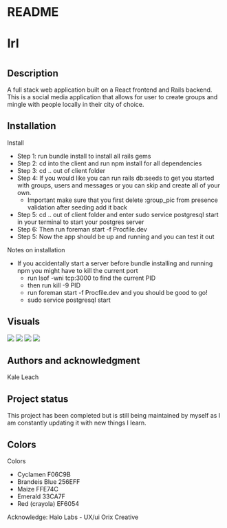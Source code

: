 # README

<h1>Irl<h1>

  
<h2>Description</h2>
A full stack web application built on a React frontend and Rails backend. This is a social media application that allows for user to create groups and mingle with people locally in their city of choice.


<h2>Installation</h2>

Install
- Step 1: run bundle install to install all rails gems
- Step 2: cd into the client and run npm install for all dependencies 
- Step 3: cd .. out of client folder
- Step 4: If you would like you can run rails db:seeds to get you started with groups, users and messages or you can skip and create all of your own.
  - Important make sure that you first delete :group_pic from presence validation after seeding add it back 
- Step 5: cd .. out of client folder and enter sudo service postgresql start in your terminal to start your postgres server
- Step 6: Then run foreman start -f Procfile.dev
- Step 5: Now the app should be up and running and you can test it out

Notes on installation
- If you accidentally start a server before bundle installing and running npm you might have to kill the current port
  - run lsof -wni tcp:3000 to find the current PID
  - then run  kill -9 PID
  - run foreman start -f Procfile.dev and you should be good to go!
  - sudo service postgresql start
 
<h2>Visuals</h2>
<img src = "https://media3.giphy.com/media/UJqH7QvokoFXnuCIpQ/giphy.gif" style=/>
<img src = "https://media4.giphy.com/media/3eLjKYrnf5HKR3GISk/giphy.gif" />
<img src = "https://media1.giphy.com/media/jxjNmjgIfTmqKAQig5/giphy.gif" />
<img src = "https://media2.giphy.com/media/1GdBdnUKN5mURZ17au/giphy.gif" />


<h2>Authors and acknowledgment</h2>
Kale Leach


<h2>Project status</h2>
This project has been completed but is still being maintained by myself as I am constantly updating it with new things I learn.

<h2>Colors</h2>

Colors 
  - Cyclamen F06C9B
  - Brandeis Blue 256EFF
  - Maize FFE74C
  - Emerald 33CA7F
  - Red (crayola) EF6054


Acknowledge: 
Halo Labs - UX/ui
Orix Creative
